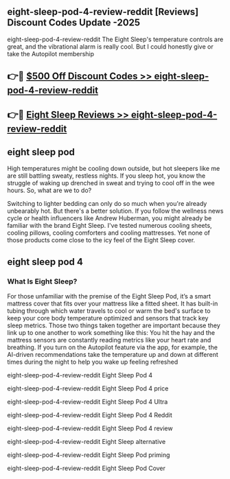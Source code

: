 ## eight-sleep-pod-4-review-reddit [Reviews​] Discount Codes Update -2025

eight-sleep-pod-4-review-reddit The Eight Sleep's temperature controls are great, and the vibrational alarm is really cool. But I could honestly give or take the Autopilot membership

## 👉🔴 [$500 Off Discount Codes >> eight-sleep-pod-4-review-reddit](http://download.freeplayer.one?title=eight-sleep-pod-4-review-reddit&ref=18-ES)

## 👉🔴 [Eight Sleep Reviews >> eight-sleep-pod-4-review-reddit](http://download.freeplayer.one?title=eight-sleep-pod-4-review-reddit&ref=18-ES)

## eight sleep pod

High temperatures might be cooling down outside, but hot sleepers like me are still battling sweaty, restless nights. If you sleep hot, you know the struggle of waking up drenched in sweat and trying to cool off in the wee hours. So, what are we to do?

Switching to lighter bedding can only do so much when you're already unbearably hot. But there's a better solution. If you follow the wellness news cycle or health influencers like Andrew Huberman, you might already be familiar with the brand Eight Sleep. I've tested numerous cooling sheets, cooling pillows, cooling comforters and cooling mattresses. Yet none of those products come close to the icy feel of the Eight Sleep cover.

## eight sleep pod 4

### What Is Eight Sleep?

For those unfamiliar with the premise of the Eight Sleep Pod, it’s a smart mattress cover that fits over your mattress like a fitted sheet. It has built-in tubing through which water travels to cool or warm the bed's surface to keep your core body temperature optimized and sensors that track key sleep metrics. Those two things taken together are important because they link up to one another to work something like this: You hit the hay and the mattress sensors are constantly reading metrics like your heart rate and breathing. If you turn on the Autopilot feature via the app, for example, the AI-driven recommendations take the temperature up and down at different times during the night to help you wake up feeling refreshed

eight-sleep-pod-4-review-reddit Eight Sleep Pod 4

eight-sleep-pod-4-review-reddit Eight Sleep Pod 4 price

eight-sleep-pod-4-review-reddit Eight Sleep Pod 4 Ultra

eight-sleep-pod-4-review-reddit Eight Sleep Pod 4 Reddit

eight-sleep-pod-4-review-reddit Eight Sleep Pod 4 review

eight-sleep-pod-4-review-reddit Eight Sleep alternative

eight-sleep-pod-4-review-reddit Eight Sleep Pod priming

eight-sleep-pod-4-review-reddit Eight Sleep Pod Cover